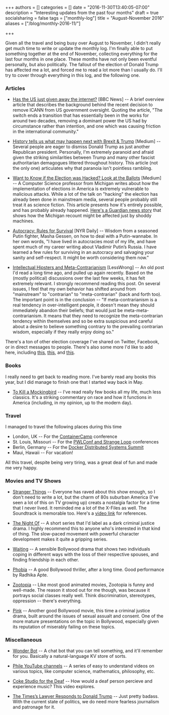 +++
authors = []
categories = []
date = "2016-11-30T13:40:05-07:00"
description = "Interesting updates from the past four months"
draft = true
socialsharing = false
tags = ["monthly-log"]
title = "August-November 2016"
aliases = ["/blog/monthly-2016-11/"]

+++

Given all the travel and being busy over August to November, I didn't really get
much time to write or update the monthly log. I'm finally able to put something
together at the end of November, collecting everything for the last four months
in one place. These months have not only been eventful personally, but also politically.
The fallout of the election of Donald Trump has affected me a lot, and forced me to read
a lot more than I usually do. I'll try to cover through everything in this log, and the
following one.

### Articles

- [Has the US just given away the internet?](http://www.bbc.com/news/technology-37527719) [BBC News] -- A brief overview article that describes the background behind the recent decision to remove ICANN from US government oversight. Quoting the article, "The switch ends a transition that has essentially been in the works for around two decades, removing a dominant power the US had by circumstance rather than intention, and one which was causing friction in the international community."

- [History tells us what may happen next with Brexit & Trump](https://medium.com/@theonlytoby/history-tells-us-what-will-happen-next-with-brexit-trump-a3fefd154714#.vsypl0lw8) [Medium] -- Several people are eager to dismiss Donald Trump as just another Republican
president. Personally, I'm extremely paranoid and afraid given the striking similarities
between Trump and many other fascist authoritarian demagogues littered throughout history.
This article (not the only one) articulates why that paranoia isn't pointless rambling.

- [Want to Know if the Election was Hacked? Look at the Ballots](https://medium.com/@jhalderm/want-to-know-if-the-election-was-hacked-look-at-the-ballots-c61a6113b0ba#.wr4h9scx8) [Medium] -- A Computer Science professor from Michigan writes about how the implementation
of elections in America is extremely vulnerable to malicious attacks. While a lot of the
talk on "hacking" the election has already been done in mainstream media, several people
probably still treat it as science fiction. This article presents how it's entirely
possible, and has probably already happened. [Here's a Guardian news story](https://www.theguardian.com/us-news/2016/dec/05/us-election-recount-michigan-donald-trump-hillary-clinton) that shows
how the Michigan recount might be affected just by shoddy machines.

- [Autocracy: Rules for Survival](http://www.nybooks.com/daily/2016/11/10/trump-election-autocracy-rules-for-survival/) [NYR Daily] -- Wisdom from a seasoned Putin fighter, Masha Gessen, on how to deal with a Putin-wannabe. In her own words, "I have lived in autocracies most of my life, and have spent much of my career writing about Vladimir Putin’s Russia. I have learned a few rules for surviving in an autocracy and salvaging your sanity and self-respect. It might be worth considering them now."

- [Intellectual Hipsters and Meta-Contrarianism](http://lesswrong.com/lw/2pv/intellectual_hipsters_and_metacontrarianism/) [LessWrong] -- An old post I'd read a long
time ago, and pulled up again recently. Based on the (mostly political) discussions over
the last few weeks, it has felt extremely relevant. I strongly recommend reading this
post. On several issues, I feel that my own behavior has shifted around from
"mainstream" to "contrarian" to "meta-contrarian" (back and forth too). The
important point is in the conclusion -- "If meta-contrarianism is a real tendency in
over-intelligent people, it doesn't mean they should immediately abandon their beliefs;
that would just be meta-meta-contrarianism. It means that they need to recognize the
meta-contrarian tendency within themselves and so be extra suspicious and careful about
a desire to believe something contrary to the prevailing contrarian wisdom, especially
if they really enjoy doing so."

There's a ton of other election coverage I've shared on Twitter, Facebook, or in direct
messages to people. There's also some more I'd like to add here, including [this](http://www.nytimes.com/2016/12/03/opinion/sunday/why-blue-states-are-the-real-tea-party.html), [this](https://www.theatlantic.com/business/archive/2016/12/hillary-clinton-working-class/509477), and [this](http://www.salon.com/2016/12/03/fake-news-a-fake-president-and-a-fake-country-welcome-to-america-land-of-no-context/).

### Books

I really need to get back to reading more. I've barely read any books this year, but I
did manage to finish one that I started way back in May.

- [To Kill a Mockingbird](https://www.goodreads.com/book/show/2657.To_Kill_a_Mockingbird) -- I've read really few books all my life, much less classics. It's a striking commentary on race and how it functions in America (including, in my opinion, up to the modern day).

### Travel

I managed to travel the following places during this time

- London, UK -- For the [ContainerCamp](/blog/containercamp-pwlconf-strangeloop) conference
- St. Louis, Missouri -- For the [PWLConf and Strange Loop]((/blog/containercamp-pwlconf-strangeloop)) conferences
- Berlin, Germany -- For the [Docker Distributed Systems Summit](/blog/containercamp-pwlconf-strangeloop)
- Maui, Hawaii -- For vacation!

All this travel, despite being very tiring, was a great deal of fun and made me very happy.

### Movies and TV Shows

- [Stranger Things](http://www.imdb.com/title/tt4574334) -- Everyone has raved about this show enough, so I don't need to write a lot, but the charm of 80s suburban America (I've seen a lot of this on TV growing up) creats a nostalgia factor for a time that I never lived. It reminded me a lot of the X-Files as well. The Soundtrack is memorable too. Here's a [video link](https://vimeo.com/175929311) for references.

- [The Night Of](http://www.imdb.com/title/tt2401256/) -- A short series that I'd label as a dark criminal justice drama. I highly recommend this to anyone who's interested in that kind of thing. The slow-paced movement with powerful character development makes it quite a gripping series.

- [Waiting](http://www.imdb.com/title/tt4818930/) -- A sensible Bollywood drama that shows two individuals coping in different ways with the loss of their respective spouses, and finding friendship in each other.

- [Phobia](http://www.imdb.com/title/tt5743656/) -- A good Bollywood thriller, after a long time. Good performance by Radhika Apte.

- [Zootopia](http://www.imdb.com/title/tt2948356/) -- Like most good animated movies, Zootopia is funny and well-made. The reason it stood out for me though, was because it portrays social classes really well. Think discrimination, stereotypes, oppression -- there's everything.

- [Pink](http://www.imdb.com/title/tt5571734/) -- Another good Bollywood movie, this time a criminal justice drama, built around the issues of sexual assualt and consent. One of the more mature presentations on the topic in Bollywood, especially given its reputation of miserably failing on these topics.

### Miscellaneous

- [Wonder Bot](https://wonder-bot.com/) -- A chat bot that you can tell something, and it'll remember for you. Basically a natural-language KV store of sorts.

- [Phile YouTube channels](https://www.youtube.com/user/Computerphile/videos) -- A series of easy to understand videos on various topics, like computer science, mathematics, philosophy, etc.

- [Coke Studio for the Deaf](https://www.youtube.com/watch?v=2QzAl4HIXY8) -- How would a deaf person percieve and experience music? This video explores.

- [The Times’s Lawyer Responds to Donald Trump](http://www.nytimes.com/interactive/2016/10/13/us/politics/david-mccraw-trump-letter.html) -- Just pretty badass. With the current state of politics, we do need more fearless journalism and patronage for it.